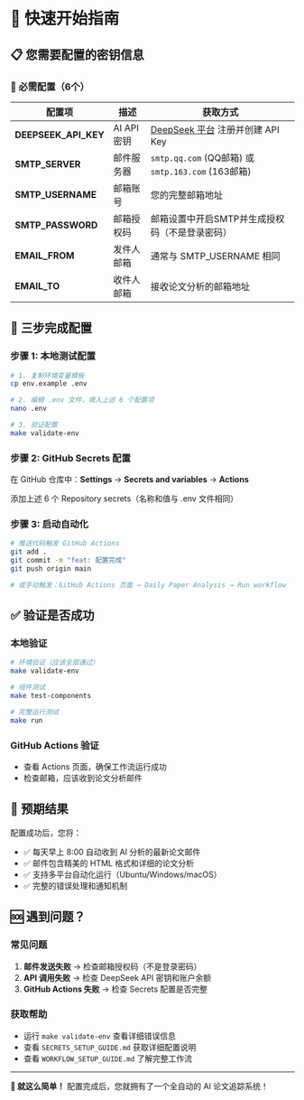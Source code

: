 # 🚀 快速开始指南

## 📋 您需要配置的密钥信息

### 🔑 必需配置（6个）

| 配置项 | 描述 | 获取方式 |
|--------|------|----------|
| **DEEPSEEK_API_KEY** | AI API 密钥 | [DeepSeek 平台](https://platform.deepseek.com/) 注册并创建 API Key |
| **SMTP_SERVER** | 邮件服务器 | `smtp.qq.com` (QQ邮箱) 或 `smtp.163.com` (163邮箱) |
| **SMTP_USERNAME** | 邮箱账号 | 您的完整邮箱地址 |
| **SMTP_PASSWORD** | 邮箱授权码 | 邮箱设置中开启SMTP并生成授权码（不是登录密码） |
| **EMAIL_FROM** | 发件人邮箱 | 通常与 SMTP_USERNAME 相同 |
| **EMAIL_TO** | 收件人邮箱 | 接收论文分析的邮箱地址 |

## 🔧 三步完成配置

### 步骤 1: 本地测试配置
```bash
# 1. 复制环境变量模板
cp env.example .env

# 2. 编辑 .env 文件，填入上述 6 个配置项
nano .env

# 3. 验证配置
make validate-env
```

### 步骤 2: GitHub Secrets 配置
在 GitHub 仓库中：**Settings** → **Secrets and variables** → **Actions**

添加上述 6 个 Repository secrets（名称和值与 .env 文件相同）

### 步骤 3: 启动自动化
```bash
# 推送代码触发 GitHub Actions
git add .
git commit -m "feat: 配置完成"
git push origin main

# 或手动触发：GitHub Actions 页面 → Daily Paper Analysis → Run workflow
```

## ✅ 验证是否成功

### 本地验证
```bash
# 环境验证（应该全部通过）
make validate-env

# 组件测试
make test-components

# 完整运行测试
make run
```

### GitHub Actions 验证
- 查看 Actions 页面，确保工作流运行成功
- 检查邮箱，应该收到论文分析邮件

## 🎯 预期结果

配置成功后，您将：
- ✅ 每天早上 8:00 自动收到 AI 分析的最新论文邮件
- ✅ 邮件包含精美的 HTML 格式和详细的论文分析
- ✅ 支持多平台自动化运行（Ubuntu/Windows/macOS）
- ✅ 完整的错误处理和通知机制

## 🆘 遇到问题？

### 常见问题
1. **邮件发送失败** → 检查邮箱授权码（不是登录密码）
2. **API 调用失败** → 检查 DeepSeek API 密钥和账户余额
3. **GitHub Actions 失败** → 检查 Secrets 配置是否完整

### 获取帮助
- 运行 `make validate-env` 查看详细错误信息
- 查看 `SECRETS_SETUP_GUIDE.md` 获取详细配置说明
- 查看 `WORKFLOW_SETUP_GUIDE.md` 了解完整工作流

---

**🎉 就这么简单！** 配置完成后，您就拥有了一个全自动的 AI 论文追踪系统！ 